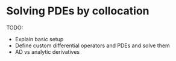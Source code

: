 # Solving PDEs by collocation

TODO:

* Explain basic setup
* Define custom differential operators and PDEs and solve them
* AD vs analytic derivatives
